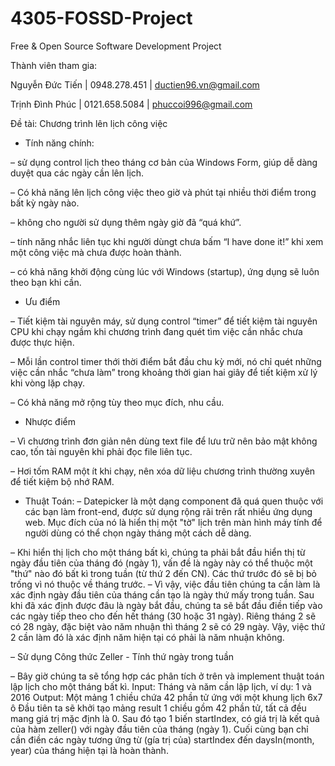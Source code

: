 # 4305-FOSSD-Project
Free &amp; Open Source Software Development Project

Thành viên tham gia:

Nguyễn Đức Tiến | 0948.278.451 | ductien96.vn@gmail.com 

Trịnh Đình Phúc | 0121.658.5084 | phuccoi996@gmail.com

Đề tài: Chương trình lên lịch công việc

* Tính năng chính:

– sử dụng control lịch theo tháng cơ bản của Windows Form, giúp dễ dàng duyệt qua các ngày cần lên lịch.

– Có khả năng lên lịch công việc theo giờ và phút tại nhiều thời điểm trong bất kỳ ngày nào.

– không cho người sử dụng thêm ngày giờ đã “quá khứ”.

– tính năng nhắc liên tục khi người dùngt chưa bấm “I have done it!” khi xem một công việc mà chưa được hoàn thành.

– có khả năng khởi động cùng lúc với Windows (startup), ứng dụng sẽ luôn theo bạn khi cần.

* Ưu điểm

– Tiết kiệm tài nguyên máy, sử dụng control “timer” để tiết kiệm tài nguyên CPU khi chạy ngầm khi chương trình đang quét tìm việc cần nhắc chưa được thực hiện.

– Mỗi lần control timer thới thời điểm bắt đầu chu kỳ mới, nó chỉ quét những việc cần nhắc “chưa làm” trong khoảng thời gian hai giây để tiết kiệm xử lý khi vòng lặp chạy.

– Có khả năng mở rộng tùy theo mục đích, nhu cầu.

* Nhược điểm

– Vì chương trình đơn giản nên dùng text file để lưu trữ nên bảo mật không cao, tốn tài nguyên khi phải đọc file liên tục.

– Hơi tốm RAM một ít khi chạy, nên xóa dữ liệu chương trình thường xuyên để tiết kiệm bộ nhớ RAM.
* Thuật Toán:
– Datepicker là một dạng component đã quá quen thuộc với các bạn làm front-end, được sử dụng rộng rãi trên rất nhiều ứng dụng web. Mục đích của nó là hiển thị một "tờ" lịch trên màn hình máy tính để người dùng có thể chọn ngày tháng một cách dễ dàng.

– Khi hiển thị lịch cho một tháng bất kì, chúng ta phải bắt đầu hiển thị từ ngày đầu tiên của tháng đó (ngày 1), vấn đề là ngày này có thể thuộc một "thứ" nào đó bất kì trong tuần (từ thứ 2 đến CN). Các thứ trước đó sẽ bị bỏ trống vì nó thuộc về tháng trước.
– Vì vậy, việc đầu tiên chúng ta cần làm là xác định ngày đầu tiên của tháng cần tạo là ngày thứ mấy trong tuần. Sau khi đã xác định được đâu là ngày bắt đầu, chúng ta sẽ bắt đầu điền tiếp vào các ngày tiếp theo cho đến hết tháng (30 hoặc 31 ngày). Riêng tháng 2 sẽ có 28 ngày, đặc biệt vào năm nhuận thì tháng 2 sẽ có 29 ngày. Vậy, việc thứ 2 cần làm đó là xác định năm hiện tại có phải là năm nhuận không.

– Sử dụng Công thức Zeller - Tính thứ ngày trong tuần

– Bây giờ chúng ta sẽ tổng hợp các phân tích ở trên và implement thuật toán lập lịch cho một tháng bất kì. Input: Tháng và năm cần lập lịch, ví dụ: 1 và 2016 Output: Một mảng 1 chiều chứa 42 phần tử ứng với một khung lịch 6x7 ô Đầu tiên ta sẽ khởi tạo mảng result 1 chiều gồm 42 phần tử, tất cả đều mang giá trị mặc định là 0. Sau đó tạo 1 biến startIndex, có giá trị là kết quả của hàm zeller() với ngày đầu tiên của tháng (ngày 1). Cuối cùng bạn chỉ cần điền các ngày tương ứng từ (gía trị của) startIndex đến daysIn(month, year) của tháng hiện tại là hoàn thành.

